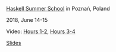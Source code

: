 [Haskell Summer School](https://monadic.party/) in Poznań, Poland

2018, June 14-15

Video:
[Hours 1-2](https://www.youtube.com/watch?v=DQ44q2aIP48),
[Hours 3-4](https://www.youtube.com/watch?v=11VmVzPPncc)

[Slides](https://chris-martin.github.io/talks/2018-monadic-party/slides/#(1))
